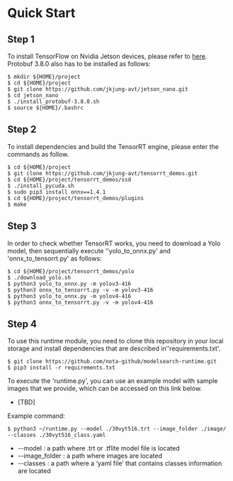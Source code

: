 # Quick Start



## Step 1

To install TensorFlow on Nvidia Jetson devices, please refer to [here](https://docs.nvidia.com/deeplearning/frameworks/install-tf-jetson-platform/index.html). Protobuf 3.8.0 also has to be installed as follows:

```shell
$ mkdir ${HOME}/project
$ cd ${HOME}/project
$ git clone https://github.com/jkjung-avt/jetson_nano.git
$ cd jetson_nano
$ ./install_protobuf-3.8.0.sh
$ source ${HOME}/.bashrc
```





## Step 2

To install dependencies and build the TensorRT engine, please enter the commands as follow.

```Shell
$ cd ${HOME}/project
$ git clone https://github.com/jkjung-avt/tensorrt_demos.git
$ cd ${HOME}/project/tensorrt_demos/ssd
$ ./install_pycuda.sh
$ sudo pip3 install onnx==1.4.1
$ cd ${HOME}/project/tensorrt_demos/plugins
$ make
```





## Step 3

In order to check whether TensorRT works, you need to download a Yolo model, then sequentially execute ‘'yolo_to_onnx.py' and 'onnx_to_tensorrt.py' as follows:

```shell
$ cd ${HOME}/project/tensorrt_demos/yolo
$ ./download_yolo.sh
$ python3 yolo_to_onnx.py -m yolov3-416
$ python3 onnx_to_tensorrt.py -v -m yolov3-416
$ python3 yolo_to_onnx.py -m yolov4-416
$ python3 onnx_to_tensorrt.py -v -m yolov4-416
```





## Step 4

To use this runtime module, you need to clone this repository in your local storage and install dependencies that are described in‘'requirements.txt'.

```shell
$ git clone https://github.com/nota-github/modelsearch-runtime.git
$ pip3 install -r requirements.txt
```



To execute the 'runtime.py', you can use an example model with sample images that we provide, which can be accessed on this link below.

- [TBD]


Example command:

```shell
$ python3 ~/runtime.py --model ./30vyt516.trt --image_folder ./image/ --classes ./30vyt516_class.yaml
```

- --model : a path where .trt or .tflite model file is located
- --image_folder : a path where images are located
- --classes : a path where a ‘yaml file’ that contains classes information are located
